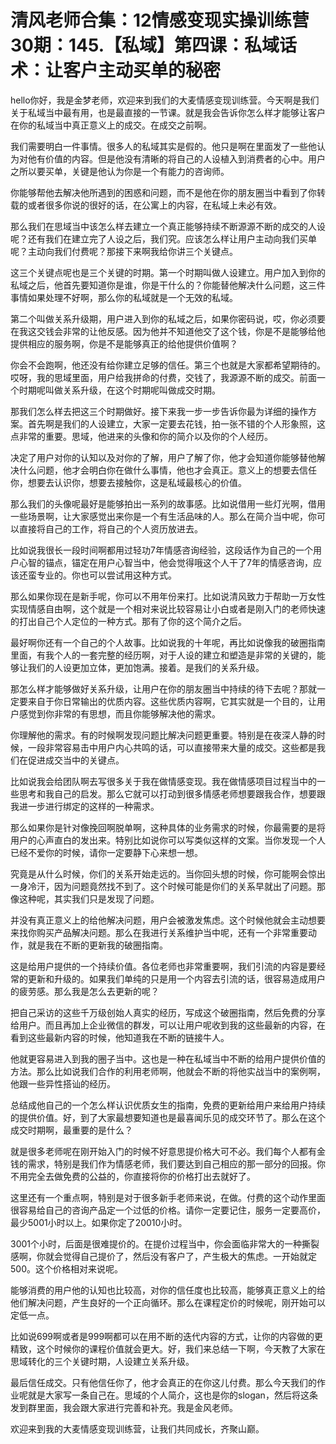 # 清风老师合集：12情感变现实操训练营30期：145.【私域】第四课：私域话术：让客户主动买单的秘密

hello你好，我是金梦老师，欢迎来到我们的大麦情感变现训练营。今天啊是我们关于私域当中最有用，也是最直接的一节课。就是我会告诉你怎么样才能够让客户在你的私域当中真正意义上的成交。在成交之前啊。

我们需要明白一件事情。很多人的私域其实是假的。他只是啊在里面发了一些他认为对他有价值的内容。但是他没有清晰的将自己的人设植入到消费者的心中。用户之所以要买单，关键是他认为你是一个有能力的咨询师。

你能够帮他去解决他所遇到的困惑和问题，而不是他在你的朋友圈当中看到了你转载的或者很多你说的很好的话，在公寓上的内容，在私域上未必有效。

那么我们在思域当中该怎么样去建立一个真正能够持续不断源源不断的成交的人设呢？还有我们在建立完了人设之后，我们究。应该怎么样让用户主动向我们买单呢？主动向我们付费呢？那接下来啊我给你讲三个关键点。

这三个关键点呢也是三个关键的时期。第一个时期叫做人设建立。用户加入到你的私域之后，他首先要知道你是谁，你是干什么的？你能替他解决什么问题，这三件事情如果处理不好啊，那么你的私域就是一个无效的私域。

第二个叫做关系升级期，用户进入到你的私域之后，如果你密码说，哎，你必须要在我这交钱会非常的让他反感。因为他并不知道他交了这个钱，你是不是能够给他提供相应的服务啊，你是不是能够真正的给他提供价值啊？

你会不会跑啊，他还没有给你建立足够的信任。第三个也就是大家都希望期待的。哎呀，我的思域里面，用户给我拼命的付费，交钱了，我源源不断的成交。前面一个时期呢叫做关系升级，在这个时期呢叫做成交时期。

那我们怎么样去把这三个时期做好。接下来我一步一步告诉你最为详细的操作方案。首先啊是我们的人设建立，大家一定要去花钱，拍一张不错的个人形象照，这点非常的重要。思域，他进来的头像和你的简介以及你的个人经历。

决定了用户对你的认知以及对你的了解，用户了解了你，他才会知道你能够替他解决什么问题，他才会明白你在做什么事情，他也才会真正。意义上的想要去信任你，想要去认识你，想要去接触你，这是私域最核心的价值。

那么我们的头像呢最好是能够拍出一系列的故事感。比如说借用一些灯光啊，借用一些场景啊，让大家感觉出来你是一个有生活品味的人。那么在简介当中呢，你可以直接将自己的工作，将自己的个人资历放进去。

比如说我很长一段时间啊都用过轻功7年情感咨询经验，这段话作为自己的一个用户心智的锚点，锚定在用户心智当中，他会觉得哦这个人干了7年的情感咨询，应该还蛮专业的。你也可以尝试用这种方式。

那么如果你现在是新手呢，你可以不用年份来打。比如说清风致力于帮助一万女性实现情感自由啊，这个就是一个相对来说比较容易让小白或者是刚入门的老师快速的打出自己个人定位的一种方式。那有了你的这个简介之后。

最好啊你还有一个自己的个人故事。比如说我的十年呢，再比如说像我的破圈指南里面，有我个人的一套完整的经历啊，对于人设的建立和塑造是非常的关键的，能够让我们的人设更加立体，更加饱满。接着。是我们的关系升级。

那怎么样才能够做好关系升级，让用户在你的朋友圈当中持续的待下去呢？那就一定要来自于你日常输出的优质内容。这些优质内容啊，它其实就是一个目的，让用户感觉到你非常的有思想，而且你能够解决他的需求。

你理解他的需求。有的时候啊发现问题比解决问题更重要。特别是在夜深人静的时候，一段非常容易击中用户内心共鸣的话，可以直接带来大量的成交。这些都是我们在促进成交当中的关键点。

比如说我会给团队啊去写很多关于我在做情感变现。我在做情感项目过程当中的一些思考和我自己的启发。那么它就可以打动到很多情感老师想要跟我合作，想要跟我进一步进行绑定的这样的一种需求。

那么如果你是针对像挽回啊脱单啊，这种具体的业务需求的时候，你最需要的是将用户的心声直白的发出来。特别比如说你可以写类似这样的文案。当你发现一个人已经不爱你的时候，请你一定要静下心来想一想。

究竟是从什么时候，你们的关系开始走远的。当你回头想的时候，你可能啊会惊出一身冷汗，因为问题竟然找不到了。这个时候可能是你们的关系早就出了问题。那像这种呢，其实我们只是发现了问题。

并没有真正意义上的给他解决问题，用户会被激发焦虑。这个时候他就会主动想要来找你购买产品解决问题。那么在我进行关系维护当中呢，还有一个非常重要动作，就是我在不断的更新我的破圈指南。

这是给用户提供的一个持续价值。各位老师也非常重要啊，我们引流的内容是要经常的更新和升级的。如果我们单纯的只是用一个内容去引流的话，很容易造成用户的疲劳感。那么我是怎么去更新的呢？

把自己采访的这些千万级创始人真实的经历，写成这个破圈指南，然后免费的分享给用户。而且再加上企业微信的群发，可以让用户呢收到我的这些最新的内容，在看到这些最新内容的时候，他知道我在不断的链接牛人。

他就更容易进入到我的圈子当中。这也是一种在私域当中不断的给用户提供价值的方法。那么比如说我们合作的利用老师啊，他就会不断的将他实战当中的案例啊，他跟一些异性搭讪的经历。

总结成他自己的一个怎么样认识优质女生的指南，免费的更新给用户来给用户持续的提供价值。好，到了大家最想要知道也是最喜闻乐见的成交环节了。那么在这个成交时期啊，最重要的是什么？

就是很多老师呢在刚开始入门的时候不好意思提价格大可不必。我们每个人都有金钱的需求，特别是我们作为情感老师，我们要达到自己相应的那一部分的回报。你不用完全去做免费的公益的，你直接将你的价格打出去就好了。

这里还有一个重点啊，特别是对于很多新手老师来说，在做。付费的这个动作里面很容易给自己的咨询产品定一个过低的价格。请你一定要记住，服务一定要高价，最少5001小时以上。如果你定了20010小时。

3001个小时，后面是很难提价的。在提价过程当中，你会面临非常大的一种撕裂感啊，你就会觉得自己提价了，然后没有客户了，产生极大的焦虑。一开始就定500。这个价格相对来说呢。

能够消费的用户他的认知也比较高，对你的信任度也比较高，能够真正意义上的给他们解决问题，产生良好的一个正向循环。那么在课程定价的时候呢，刚开始可以定低一点。

比如说699啊或者是999啊都可以在用不断的迭代内容的方式，让你的内容做的更精致，这个时候你的课程价值就会更大。好，我们来总结一下啊，今天教了大家在思域转化的三个关键时期，人设建立关系升级。

最后信任成交。只有他信任你了，他才会真正的在你这儿付费。那么今天我们的作业呢就是大家写一条自己在。思域的个人简介，这也是你的slogan，然后将这条发到群里面，我会跟大家进行完善和补充。我是金风老师。

欢迎来到我的大麦情感变现训练营，让我们共同成长，齐聚山巅。